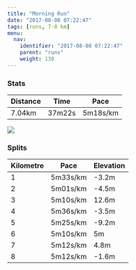```yaml
---
title: "Morning Run"
date: "2017-08-08 07:22:47"
tags: [runs, 7-8 km]
menu:
  nav:
    identifier: "2017-08-08 07:22:47"
    parent: "runs"
    weight: 130
---
```


### Stats

| Distance | Time | Pace |
|----------|------|------|
|7.04km|37m22s|5m18s/km|

<img src='https://maps.googleapis.com/maps/api/staticmap?maptype=roadmap&path=enc:}vjeI`hvLcJ_Be@pNqBjC_AzZxB`BcAtDnFdWbF~DVrH|AnAf@rJ~B|GzE|GhF`BlQnb@dH~h@u@_Br@t]Mg]kFi^iHqZkKmPyDe@oEoFkDuLc@kI{JsLkDqUe@oGhAaAwAmAzDeq@pI|A&key=AIzaSyAfqMeaZ1CCJFGP5cWud__oZnT_Pybg-1M&size=800x800&markers=color:yellow|label:S|53.47199,-2.24913&markers=color:green|label:F|53.47225000000002,-2.24879'>

### Splits

| Kilometre | Pace | Elevation |
|------|------|-----------|
|1|5m33s/km|-3.2m|
|2|5m01s/km|-4.5m|
|3|5m10s/km|12.6m|
|4|5m36s/km|-3.5m|
|5|5m25s/km|-9.2m|
|6|5m10s/km|5m|
|7|5m12s/km|4.8m|
|8|5m12s/km|-1.6m|
